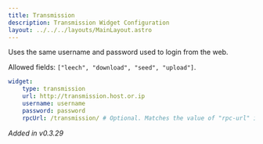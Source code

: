 ```yaml
---
title: Transmission
description: Transmission Widget Configuration
layout: ../../../layouts/MainLayout.astro
---
```


Uses the same username and password used to login from the web.

Allowed fields: `["leech", "download", "seed", "upload"]`.

```yaml
widget:
    type: transmission
    url: http://transmission.host.or.ip
    username: username
    password: password
    rpcUrl: /transmission/ # Optional. Matches the value of "rpc-url" in your Transmission's settings.json file
```

*Added in v0.3.29*
